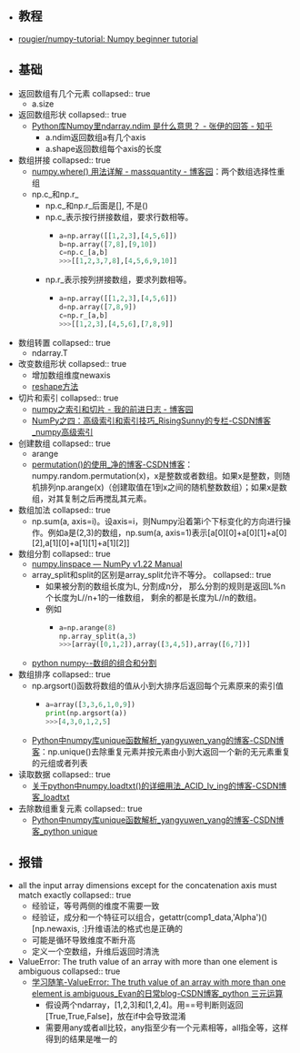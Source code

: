 - ## 教程
- [rougier/numpy-tutorial: Numpy beginner tutorial](https://github.com/rougier/numpy-tutorial)
- ## 基础
- 返回数组有几个元素
  collapsed:: true
	- a.size
- 返回数组形状
  collapsed:: true
	- [Python库Numpy里ndarray.ndim 是什么意思？ - 张伊的回答 - 知乎](https://www.zhihu.com/question/64894713/answer/228169291)
		- a.ndim返回数组a有几个axis
		- a.shape返回数组每个axis的长度
- 数组拼接
  collapsed:: true
	- [numpy.where() 用法详解 - massquantity - 博客园](https://www.cnblogs.com/massquantity/p/8908859.html)：两个数组选择性重组
	- np.c_和np.r_
		- np.c_和np.r_后面是[], 不是()
		- np.c_表示按行拼接数组，要求行数相等。
			- ``` python
			  a=np.array([[1,2,3],[4,5,6]])
			  b=np.array([7,8],[9,10])
			  c=np.c_[a,b]
			  >>>[[1,2,3,7,8],[4,5,6,9,10]]
			  
			  ```
		- np.r_表示按列拼接数组，要求列数相等。
			- ``` python
			  a=np.array([[1,2,3],[4,5,6]])
			  d=np.array([7,8,9])
			  c=np.r_[a,b]
			  >>>[[1,2,3],[4,5,6],[7,8,9]]
			  
			  ```
- 数组转置
  collapsed:: true
	- ndarray.T
- 改变数组形状
  collapsed:: true
	- 增加数组维度newaxis
	- [reshape方法](https://www.jianshu.com/p/fc2fe026f002)
- 切片和索引
  collapsed:: true
	- [numpy之索引和切片 - 我的前进日志 - 博客园](https://www.cnblogs.com/sunshinewang/p/6882031.html)
	- [NumPy之四：高级索引和索引技巧_RisingSunny的专栏-CSDN博客_numpy高级索引](https://blog.csdn.net/wangwenzhi276/article/details/53436694)
- 创建数组
  collapsed:: true
	- arange
	- [permutation()的使用_净的博客-CSDN博客](https://blog.csdn.net/yangsong95/article/details/82502812)：numpy.random.permutation(x)，x是整数或者数组。如果x是整数，则随机排列np.arange(x)（创建取值在1到x之间的随机整数数组）；如果x是数组，对其复制之后再搅乱其元素。
- 数组加法
  collapsed:: true
	- np.sum(a, axis=i)。设axis=i，则Numpy沿着第i个下标变化的方向进行操作。例如a是(2,3)的数组，np.sum(a, axis=1)表示[a[0][0]+a[0][1]+a[0][2],a[1][0]+a[1][1]+a[1][2]]
- 数组分割
  collapsed:: true
	- [numpy.linspace — NumPy v1.22 Manual](https://numpy.org/doc/stable/reference/generated/numpy.linspace.html?highlight=linspace#numpy.linspace)
	- array_split和split的区别是array_split允许不等分。
	  collapsed:: true
		- 如果被分割的数组长度为L, 分割成n分， 那么分割的规则是返回L%n个长度为L//n+1的一维数组， 剩余的都是长度为L//n的数组。
		- 例如
			- ``` python
			  a=np.arange(8)
			  np.array_split(a,3)
			  >>>[array([0,1,2]),array([3,4,5]),array([6,7])]
			  
			  ```
	- [python numpy--数组的组合和分割](http://t.csdn.cn/E0Ugn)
- 数组排序
  collapsed:: true
	- np.argsort()函数将数组的值从小到大排序后返回每个元素原来的索引值
		- ``` python
		  a=array([3,3,6,1,0,9])
		  print(np.argsort(a))
		  >>>[4,3,0,1,2,5]
		  
		  ```
	- [Python中numpy库unique函数解析_yangyuwen_yang的博客-CSDN博客](https://blog.csdn.net/yangyuwen_yang/article/details/79193770)：np.unique()去除重复元素并按元素由小到大返回一个新的无元素重复的元组或者列表
- 读取数据
  collapsed:: true
	- [关于python中numpy.loadtxt()的详细用法_ACID_lv_ing的博客-CSDN博客_loadtxt](https://blog.csdn.net/ACID_lv_ing/article/details/87092714)
- 去除数组重复元素
  collapsed:: true
	- [Python中numpy库unique函数解析_yangyuwen_yang的博客-CSDN博客_python unique](https://blog.csdn.net/yangyuwen_yang/article/details/79193770)
- ## 报错
- all the input array dimensions except for the concatenation axis must match exactly
  collapsed:: true
	- 经验证，等号两侧的维度不需要一致
	- 经验证，成分和一个特征可以组合，getattr(comp1_data,'Alpha')()[np.newaxis, :]升维语法的格式也是正确的
	- 可能是循环导致维度不断升高
	- 定义一个空数组，升维后返回时清洗
- ValueError: The truth value of an array with more than one element is ambiguous
  collapsed:: true
	- [学习随笔-ValueError: The truth value of an array with more than one element is ambiguous_Evan的日常blog-CSDN博客_python 三元运算](https://blog.csdn.net/sinat_33563325/article/details/79868109)
		- 假设两个ndarray，[1,2,3]和[1,2,4]。用==号判断则返回[True,True,False]，放在if中会导致混淆
		- 需要用any或者all比较，any指至少有一个元素相等，all指全等，这样得到的结果是唯一的